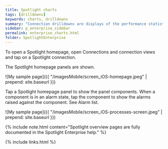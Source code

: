 ```yaml
---
title: Spotlight charts
tags: [drilldowns]
keywords: charts, drilldowns
summary: "Connection drilldowns are displays of the performance statistics for a single monitored connection tailored to the connection type. Charts, an element of the display, show data as a graphical image."
sidebar: p_enterprise_sidebar
permalink: enterprise_charts.html
folder: SpotlightEnterprise
---
```


To open a Spotlight homepage, open Connections and connection views and tap on a Spotlight connection.

The Spotlight homepage panels are shown.

![My sample page]({{ "/imagesMobile/screen_iOS-homepage.jpeg" | prepend: site.baseurl }})

Tap a Spotlight homepage panel to show the panel components. When a component is in an alarm state, tap the component to show the alarms raised against the component. See Alarm list.

![My sample page]({{ "/imagesMobile/screen_iOS-processes-screen.jpeg" | prepend: site.baseurl }})


{% include note.html content="Spotlight overview pages are fully documented in the Spotlight Enterprise help." %}

{% include links.html %}
